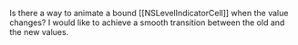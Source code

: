 Is there a way to animate a bound [[NSLevelIndicatorCell]] when the value changes? I would like to achieve a smooth transition between the old and the new values.
